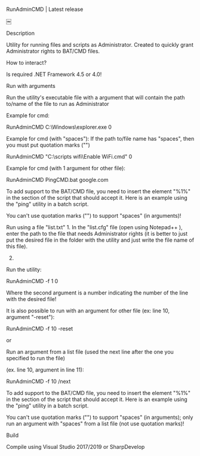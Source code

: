 
RunAdminCMD | Latest release

￼

Description

Utility for running files and scripts as Administrator. Created to quickly grant Administrator rights to BAT/CMD files.

How to interact?

Is required .NET Framework 4.5 or 4.0!

Run with arguments

Run the utility's executable file with a argument that will contain the path to/name of the file to run as Administrator

Example for cmd:

RunAdminCMD C:\Windows\explorer.exe 0



Example for cmd (with "spaces"): If the path to/file name has "spaces", then you must put quotation marks ("")

RunAdminCMD "C:\scripts wifi\Enable WiFi.cmd" 0



Example for cmd (with 1 argument for other file):

RunAdminCMD PingCMD.bat google.com



To add support to the BAT/CMD file, you need to insert the element "%1%" in the section of the script that should accept it. Here is an example using the "ping" utility in a batch script.

You can't use quotation marks ("") to support "spaces" (in arguments)!

Run using a file "list.txt"
1. 
In the "list.cfg" file (open using Notepad++ ), enter the path to the file that needs Administrator rights (it is better to just put the desired file in the folder with the utility and just write the file name of this file).

2. 
Run the utility:


RunAdminCMD -f 1 0



Where the second argument is a number indicating the number of the line with the desired file!

It is also possible to run with an argument for other file (ex: line 10, argument "-reset"):

RunAdminCMD -f 10 -reset



or

Run an argument from a list file (used the next line after the one you specified to run the file)

(ex. line 10, argument in line 11):

RunAdminCMD -f 10 /next



To add support to the BAT/CMD file, you need to insert the element "%1%" in the section of the script that should accept it. Here is an example using the "ping" utility in a batch script.

You can't use quotation marks ("") to support "spaces" (in arguments); only run an argument with "spaces" from a list file (not use quotation marks)!

Build

Compile using Visual Studio 2017/2019 or SharpDevelop